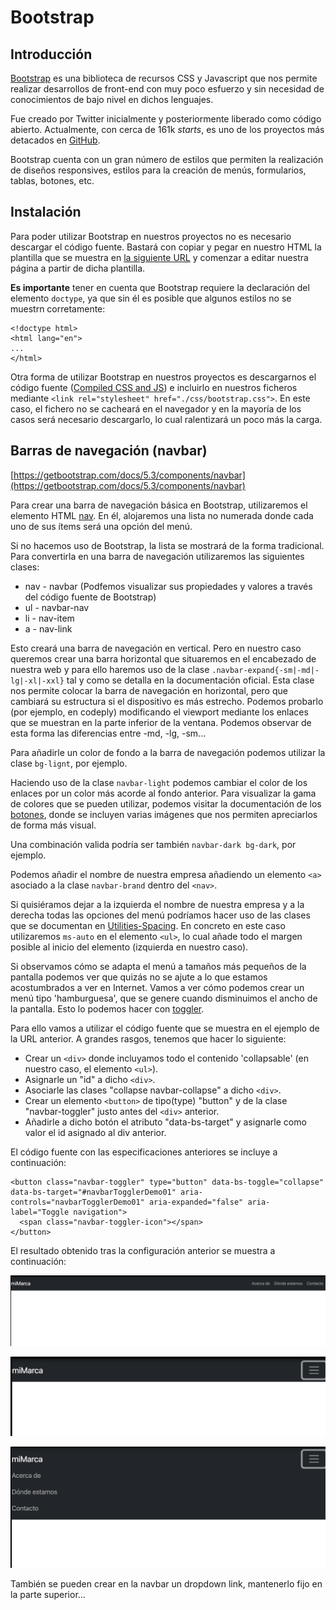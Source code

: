 # Bootstrap

## Introducción

[Bootstrap](https://getbootstrap.com/) es una biblioteca de recursos CSS y Javascript que nos permite realizar desarrollos de front-end con muy poco esfuerzo y sin necesidad de conocimientos de bajo nivel en dichos lenguajes.

Fue creado por Twitter inicialmente y posteriormente liberado como código abierto. Actualmente, con cerca de 161k *starts*, es uno de los proyectos más detacados en [GitHub](https://github.com/twbs/bootstrap/).

Bootstrap cuenta con un gran número de estilos que permiten la realización de diseños responsives, estilos para la creación de menús, formularios, tablas, botones, etc. 

## Instalación

Para poder utilizar Bootstrap en nuestros proyectos no es necesario descargar el código fuente. Bastará con copiar y pegar en nuestro HTML la plantilla que se muestra en [la siguiente URL](https://getbootstrap.com/docs/5.3/getting-started/introduction/#quick-start) y comenzar a editar nuestra página a partir de dicha plantilla.

**Es importante** tener en cuenta que Bootstrap requiere la declaración del elemento `doctype`, ya que sin él es posible que algunos estilos no se muestrn corretamente:

    <!doctype html>
    <html lang="en">
    ...
    </html>

Otra forma de utilizar Bootstrap en nuestros proyectos es descargarnos el código fuente ([Compiled CSS and JS](https://www.w3schools.com/cssref/css3_pr_text-shadow.php)) e incluirlo en nuestros ficheros mediante `<link rel="stylesheet" href="./css/bootstrap.css">`. En este caso, el fichero no se cacheará en el navegador y en la mayoría de los casos será necesario descargarlo, lo cual ralentizará un poco más la carga.

## Barras de navegación (navbar)

[https://getbootstrap.com/docs/5.3/components/navbar](https://getbootstrap.com/docs/5.3/components/navbar)

Para crear una barra de navegación básica en Bootstrap, utilizaremos el elemento HTML [nav](https://developer.mozilla.org/es/docs/Web/HTML/Element/nav). En él, alojaremos una lista no numerada donde cada uno de sus ítems será una opción del menú.

Si no hacemos uso de Bootstrap, la lista se mostrará de la forma tradicional. Para convertirla en una barra de navegación utilizaremos las siguientes clases:
* nav - navbar (Podfemos visualizar sus propiedades y valores a través del código fuente de Bootstrap)
* ul - navbar-nav
* li - nav-item
* a - nav-link

Esto creará una barra de navegación en vertical. Pero en nuestro caso queremos crear una barra horizontal que situaremos en el encabezado de nuestra web y para ello haremos uso de la clase `.navbar-expand{-sm|-md|-lg|-xl|-xxl}` tal y como se detalla en la documentación oficial. Esta clase nos permite colocar la barra de navegación en horizontal, pero que cambiará su estructura si el dispositivo es más estrecho. Podemos probarlo (por ejemplo, en codeply) modificando el viewport mediante los enlaces que se muestran en la parte inferior de la ventana. Podemos observar de esta forma las diferencias entre -md, -lg, -sm...

Para añadirle un color de fondo a la barra de navegación podemos utilizar la clase `bg-lignt`, por ejemplo.

Haciendo uso de la clase `navbar-light` podemos cambiar el color de los enlaces por un color más acorde al fondo anterior. Para visualizar la gama de colores que se pueden utilizar, podemos visitar la documentación de los [botones](https://getbootstrap.com/docs/5.3/components/buttons/), donde se incluyen varias imágenes que nos permiten apreciarlos de forma más visual.

Una combinación valida podría ser también `navbar-dark bg-dark`, por ejemplo.

Podemos añadir el nombre de nuestra empresa añadiendo un elemento `<a>` asociado a la clase `navbar-brand` dentro del `<nav>`.

Si quisiéramos dejar a la izquierda el nombre de nuestra empresa y a la derecha todas las opciones del menú podríamos hacer uso de las clases que se documentan en [Utilities-Spacing](https://getbootstrap.com/docs/5.3/utilities/spacing/#notation). En concreto en este caso utilizaremos `ms-auto` en el elemento `<ul>`, lo cual añade todo el margen posible al inicio del elemento (izquierda en nuestro caso).

Si observamos cómo se adapta el menú a tamaños más pequeños de la pantalla podemos ver que quizás no se ajute a lo que estamos acostumbrados a ver en Internet. Vamos a ver cómo podemos crear un menú tipo 'hamburguesa', que se genere cuando disminuimos el ancho de la pantalla. Esto lo podemos hacer con [toggler](https://getbootstrap.com/docs/5.3/components/navbar/#toggler). 

Para ello vamos a utilizar el código fuente que se muestra en el ejemplo de la URL anterior. A grandes rasgos, tenemos que hacer lo siguiente:
* Crear un `<div>` donde incluyamos todo el contenido 'collapsable' (en nuestro caso, el elemento `<ul>`).
* Asignarle un "id" a dicho `<div>`.
* Asociarle las clases "collapse navbar-collapse" a dicho `<div>`.
* Crear un elemento `<button>` de tipo(type) "button" y de la clase "navbar-toggler" justo antes del `<div>` anterior. 
* Añadirle a dicho botón el atributo "data-bs-target" y asignarle como valor el id asignado al div anterior.

El código fuente con las especificaciones anteriores se incluye a continuación:

    <button class="navbar-toggler" type="button" data-bs-toggle="collapse" data-bs-target="#navbarTogglerDemo01" aria-controls="navbarTogglerDemo01" aria-expanded="false" aria-label="Toggle navigation">
      <span class="navbar-toggler-icon"></span>
    </button>

El resultado obtenido tras la configuración anterior se muestra a continuación:

![navBar1](./img/navBar1.png)

![navBar1](./img/navBar2.png)

![navBar1](./img/navBar3.png)

También se pueden crear en la navbar un dropdown link, mantenerlo fijo en la parte superior...